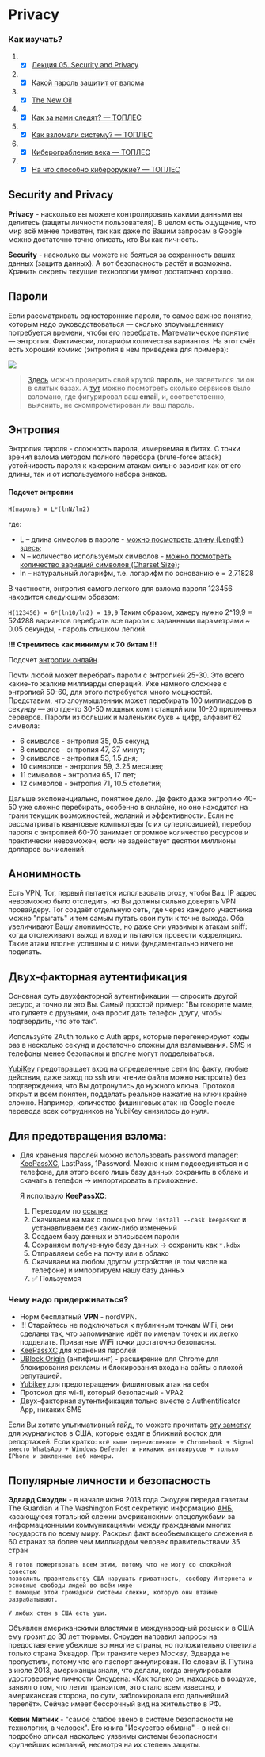 # Privacy

### Как изучать?

1. - [x] [Лекция 05. Security and Privacy](https://www.youtube.com/watch?v=PlL44J5OOWQ&ab_channel=%D0%A4%D0%9A%D0%9D%D0%92%D0%A8%D0%AD%E2%80%94%D0%B4%D0%B8%D1%81%D1%82%D0%B0%D0%BD%D1%86%D0%B8%D0%BE%D0%BD%D0%BD%D1%8B%D0%B5%D0%B7%D0%B0%D0%BD%D1%8F%D1%82%D0%B8%D1%8F)
2. - [x] [Какой пароль защитит от взлома](http://samag.ru/uart/more/53)
3. - [x] [The New Oil](https://thenewoil.xyz/)
4. - [x] [Как за нами следят? — ТОПЛЕС](https://www.youtube.com/watch?v=qBDbO_bAdFM&ab_channel=%D0%A2%D0%9E%D0%9F%D0%9B%D0%95%D0%A1)
5. - [x] [Как взломали систему? — ТОПЛЕС](https://www.youtube.com/watch?v=l9d1HXE7SH0&t=609s&ab_channel=%D0%A2%D0%9E%D0%9F%D0%9B%D0%95%D0%A1)
6. - [x] [Киберограбление века — ТОПЛЕС](https://www.youtube.com/watch?v=uYpBIrhW114&ab_channel=%D0%A2%D0%9E%D0%9F%D0%9B%D0%95%D0%A1)
7. - [x] [На что способно кибероружие? — ТОПЛЕС](https://www.youtube.com/watch?v=pBSGl2uq3_4&ab_channel=%D0%A2%D0%9E%D0%9F%D0%9B%D0%95%D0%A1)

## Security and Privacy

**Privacy** - насколько вы можете контролировать какими данными вы делитесь (защиты личности пользователя). В целом есть ощущение, что мир всё менее приватен, так как даже по Вашим запросам в Google можно достаточно точно описать, кто Вы как личность.

**Security** - насколько вы можете не бояться за сохранность ваших данных (защита данных). А вот безопасность растёт и возможна. Хранить секреты текущие технологии умеют достаточно хорошо.

## Пароли

Если рассматривать односторонние пароли, то самое важное понятие, которым надо руководствоваться — сколько злоумышленнику потребуется времени, чтобы его перебрать. Математическое понятие — энтропия. Фактически, логарифм количества вариантов. На этот счёт есть хороший комикс (энтропия в нем приведена для примера):

![](https://camo.githubusercontent.com/a426969729d7cb92c2fd86080bb567fed31f61908bf323873d7ce50af30ba1db/68747470733a2f2f696d67732e786b63642e636f6d2f636f6d6963732f70617373776f72645f737472656e6774682e706e67)

> [Здесь](https://haveibeenpwned.com/Passwords) можно проверить свой крутой **пароль**, не засветился ли он в слитых базах. А [тут](https://haveibeenpwned.com/) можно посмотреть сколько сервисов было взломано, где фигурировал ваш **email**, и, соответственно, выяснить, не скомпрометирован ли ваш пароль.

## Энтропия

Энтропия пароля - сложность пароля, измеряемая в битах. С точки зрения взлома методом полного перебора (brute-force attack) устойчивость пароля к хакерским атакам сильно зависит как от его длины, так и от используемого набора знаков. 

#### Подсчет энтропии

`H(пароль) = L*(lnN/ln2)`

где:

* L – длина символов в пароле - [можно посмотреть длину (Length) здесь](http://rumkin.com/tools/password/passchk.php);
* N – количество используемых символов - [можно посмотреть количество вариаций символов (Charset Size)](http://rumkin.com/tools/password/passchk.php);
* ln – натуральный логарифм, т.е. логарифм по основанию е = 2,71828

В частности, энтропия самого легкого для взлома пароля 123456 находится следующим образом:

`H(123456) = 6*(ln10/ln2) = 19,9` Таким образом, хакеру нужно 2^19,9 = 524288 вариантов перебрать все пароли с заданными параметрами ~ 0.05 секунды, - пароль слишком легкий.

**!!! Стремитесь как минимум к 70 битам !!!**

Подсчет [энтропии онлайн](https://www.antivirus.promo/password-strength-checker).

Почти любой может перебрать пароли с энтропией 25-30. Это всего какие-то жалкие миллиарды операций. Уже намного сложнее с энтропией 50-60, для этого потребуется много мощностей. Представим, что злоумышленник может перебирать 100 миллиардов в секунду — это где-то 30-50 мощных комп станций или 10-20 приличных серверов. Пароли из больших и маленьких букв + цифр, алфавит 62 символа:
  
  * 6 символов - энтропия 35, 0.5 секунд
  * 8 символов - энтропия 47, 37 минут;
  * 9 символов - энтропия 53, 1.5 дня;
  * 10 символов - энтропия 59, 3.25 месяцев;
  * 11 символов - энтропия 65, 17 лет;
  * 12 символов - энтропия 71, 10.5 столетий;

Дальше экспоненциально, понятное дело. Де факто даже энтропию 40-50 уже сложно перебирать, особенно в онлайне, но оно находится на грани текущих возможностей, желаний и эффективности. Если не рассматривать квантовые компьютеры (с их суперпозицией), перебор пароля с энтропией 60-70 занимает огромное количество ресурсов и практически невозможен, если не задействует десятки миллионы долларов вычислений.

## Анонимность

Есть VPN, Tor, первый пытается использовать proxy, чтобы Ваш IP адрес невозможно было отследить, но Вы должны сильно доверять VPN провайдеру. Tor создаёт отдельную сеть, где через каждого участника можно "прыгать" и тем самым путать свои пути к точке выхода. Оба увеличивают Вашу анонимность, но даже они уязвимы к атакам sniff: когда отслеживают выход и вход и пытаются провести корреляцию. Такие атаки вполне успешны и с ними фундаментально ничего не поделать.

## Двух-факторная аутентификация

Основная суть двухфакторной аутентификации — спросить другой ресурс, а точно ли это Вы. Самый простой пример: "Вы говорите маме, что гуляете с друзьями, она просит дать телефон другу, чтобы подтвердить, что это так".

Используйте 2Auth только с Auth apps, которые перегенерируют коды раз в несколько секунд и достаточно сложны для взламывания. SMS и телефоны менее безопасны и вполне могут подделываться.

[YubiKey](https://ru.wikipedia.org/wiki/YubiKey) предотвращает вход на определенные сети (по факту, любые действия, даже заход по ssh или чтение файла можно настроить) без подтверждения, что Вы дотронулись до нужного ключа. Протокол открыт и всем понятен, подделать реальное нажатие на ключ крайне сложно. Например, количество фишинговых атак на Google после перевода всех сотрудников на YubiKey снизилось до нуля.

## Для предотвращения взлома: 

* Для хранения паролей можно использовать password manager: [KeePassXC](https://keepassxc.org/download/), LastPass, 1Password. Можно к ним подсоединяться и с телефона, для этого всего лишь базу данных сохранить в облаке и скачать в телефон -> импортировать в приложение.

  Я использую **KeePassXC**: 

  1.  Переходим по [ссылке](https://keepassxc.org/download/)
  2.  Скачиваем на мак с помощью `brew install --cask keepassxc` и устанавливаем без каких-либо изменений
  3.  Создаем базу данных и вписываем пароли
  4.  Сохраняем полученную базу данных -> сохранить как `*.kdbx`
  5.  Отправляем себе на почту или в облако
  6.  Скачиваем на любом другом устройстве (в том числе на телефоне) и импортируем нашу базу данных
  7.  ✅ Пользуемся 

### Чему надо придерживаться?

  * Норм бесплатный **VPN** - nordVPN.
  * !!! Старайтесь не подключаться к публичным точкам WiFi, они сделаны так, что запоминание идёт по именам точек и их легко подделать. Приватные WiFi точки достаточно безопасны.
  * [KeePassXC](https://keepassxc.org/) для хранения паролей
  * [UBlock Origin](https://chrome.google.com/webstore/detail/ublock-origin/cjpalhdlnbpafiamejdnhcphjbkeiagm?hl=en) (антифишинг) - расширение для Chrome для блокирования рекламы и блокирования входа на сайты c плохой репутацией.
  * [Yubikey](https://www.yubico.com/) для предотвращения фишинговых атак на себя
  * Протокол для wi-fi, который безопасный - VPA2
  * Двух-факторная аутентификация только вместе с Authentificator App, никаких SMS

Если Вы хотите ультимативный гайд, то можете прочитать [эту заметку](https://techsolidarity.org/resources/basic_security.htm) для журналистов в США, которые ездят в ближний восток для репортажей. Если кратко: `всё выше перечисленное + Chromebook + Signal вместо WhatsApp + Windows Defender и никаких антивирусов + только IPhone и закленные веб камеры.`


## Популярные личности и безопасность

**Эдвард Сноуден** - в начале июня 2013 года Сноуден передал газетам The Guardian и The Washington Post секретную информацию [АНБ](https://ru.wikipedia.org/wiki/%D0%90%D0%B3%D0%B5%D0%BD%D1%82%D1%81%D1%82%D0%B2%D0%BE_%D0%BD%D0%B0%D1%86%D0%B8%D0%BE%D0%BD%D0%B0%D0%BB%D1%8C%D0%BD%D0%BE%D0%B9_%D0%B1%D0%B5%D0%B7%D0%BE%D0%BF%D0%B0%D1%81%D0%BD%D0%BE%D1%81%D1%82%D0%B8), касающуюся тотальной слежки американскими спецслужбами за информационными коммуникациями между гражданами многих государств по всему миру. Раскрыл факт всеобъемлющего слежения в 60 странах за более чем миллиардом человек правительствами 35 стран

```
Я готов пожертвовать всем этим, потому что не могу со спокойной совестью
позволить правительству США нарушать приватность, свободу Интернета и основные свободы людей во всём мире
с помощью этой громадной системы слежки, которую они втайне разрабатывают.

У любых стен в США есть уши.
```
Объявлен американскими властями в международный розыск и в США ему грозит до 30 лет тюрьмы. Сноуден направил запросы на предоставление убежище во многие страны, но положительно ответила только страна Эквадор. При транзите через Москву, Эдварда не пропустили, потому что его паспорт аннулирован. По словам В. Путина в июле 2013, американцы знали, что делали, когда аннулировали удостоверение личности Сноудена: «Как только он, находясь в воздухе, заявил о том, что летит транзитом, это стало всем известно, и американская сторона, по сути, заблокировала его дальнейший перелёт». Сейчас имеет бессрочный вид на жительство в РФ.

**Кевин Митник** - "самое слабое звено в системе безопасности не технологии, а человек". Его книга "Искусство обмана" - в ней он подробно описал насколько уязвимы системы безопасности крупнейших компаний, несмотря на их степень защиты.
